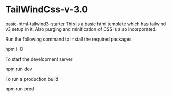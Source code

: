 # TailWindCss-v-3.0

basic-html-tailwind3-starter
This is a basic html template which has tailwind v3 setup in it. Also purging and minification of CSS is also incorporated.

Run the following command to install the required packages

  npm i -D

To start the development server

  npm run dev

To run a production build

  npm run prod
